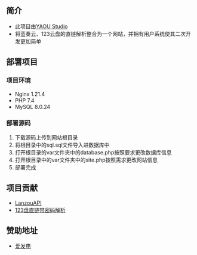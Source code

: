 ## 简介

- 此项目由[YAOU Studio](http://yaou.pro)
<a id="jump_8"></a>
- 将蓝奏云、123云盘的直链解析整合为一个网站，并拥有用户系统使其二次开发更加简单

## 部署项目

### 项目环境

- Nginx 1.21.4
- PHP 7.4
- MySQL 8.0.24

### 部署源码

1. 下载源码上传到网站根目录
2. 将根目录中的sql.sql文件导入进数据库中
3. 打开根目录的var文件夹中的database.php按照要求更改数据库信息
4. 打开根目录中的var文件夹中的site.php按照需求更改网站信息
5. 部署完成

## 项目贡献

- [LanzouAPI](https://github.com/hanximeng/LanzouAPI)
<a id="jump_8"></a>
- [123盘直链带密码解析](https://gitee.com/web/123pan/)
<a id="jump_8"></a>

## 赞助地址

- [爱发电](https://afdian.net/a/azusate/)
<a id="jump_8"></a>

